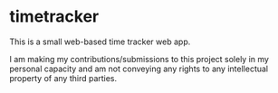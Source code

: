 # timetracker
This is a small web-based time tracker web app.


I am making my contributions/submissions to this project solely in my personal capacity and am not conveying any rights to any intellectual property of any third parties.

